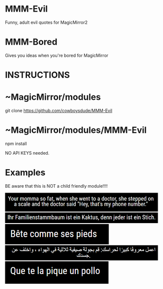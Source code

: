 # MMM-Evil
Funny, adult evil quotes for MagicMirror2

# MMM-Bored
Gives you ideas when you're bored for MagicMirror


# INSTRUCTIONS
   
# ~MagicMirror/modules
 git clone https://github.com/cowboysdude/MMM-Evil
  
# ~MagicMirror/modules/MMM-Evil
 npm install
 
 NO API KEYS needed. 
 
 # Examples 
 
   BE aware that this is NOT a child friendly module!!!!

 ![alt tag](examples/en.png)  ![alt tag](examples/de.png) ![alt tag](examples/fr.png)  ![alt tag](examples/ar.png)  ![alt tag](examples/es.png)
